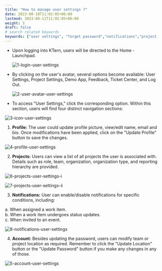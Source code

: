 ```yaml
---
title: "How to manage user settings ?"
date: 2023-08-10T11:02:05+06:00
lastmod: 2023-08-11T11:02:05+06:00
weight: 3
draft: false
# search related keywords
keywords: ["user settings", "forgot password","notifications","project settings"]
---
```


<ul>
<li>
Upon logging into KTern, users will be directed to the Home - Launchpad. 
</li>
 
![1-login-user-settings](https://storage.googleapis.com/ktern-public-files/product-documentation/Digital%20Projects/User%20Settings/1-login-user-settings.png)

<li>
By clicking on the user's avatar, several options become available: User Settings, Project Settings, Demo App, Feedback, Ticket Center, and Log Out.
</li>

![2-user-avatar-user-settings](https://storage.googleapis.com/ktern-public-files/product-documentation/Digital%20Projects/User%20Settings/2-user-avatar-user-settings.png)

<li>
To access "User Settings," click the corresponding option. Within this section, users will find four distinct navigation sections:
</li>
</ul>

![3-icon-user-settings](https://storage.googleapis.com/ktern-public-files/product-documentation/Digital%20Projects/User%20Settings/3-icon-user-settings.png)

1. **Profile:** The user could update profile picture, view/edit name, email and bio. Once modifications have been applied, click on the "Update Profile" button to save the changes.

![4-profile-user-settings](https://storage.googleapis.com/ktern-public-files/product-documentation/Digital%20Projects/User%20Settings/4-profile-user-settings.png)

2. **Projects:** Users can view a list of all projects the user is associated with. Details such as role, team, organization, organization type, and reporting hierarchy are provided.

![6-projects-user-settings-i](https://storage.googleapis.com/ktern-public-files/product-documentation/Digital%20Projects/User%20Settings/6-projects-user-settings-i.png)

![7-projects-user-settings-ii](https://storage.googleapis.com/ktern-public-files/product-documentation/Digital%20Projects/User%20Settings/7-projects-user-settings-ii.png)

3. **Notifications:** User can enable/disable notifications for specific conditions, including: 

a. When assigned a work item. </br>
b. When a work item undergoes status updates. </br>
c. When invited to an event. </br>

![8-notifications-user-settings](https://storage.googleapis.com/ktern-public-files/product-documentation/Digital%20Projects/User%20Settings/8-notifications-user-settings.png)

4. **Account:** Besides updating the password, users can modify team or project location as required. Remember to click the "Update Location" button or the "Update Password" button if you make any changes in any of those.

![5-account-user-settings](https://storage.googleapis.com/ktern-public-files/product-documentation/Digital%20Projects/User%20Settings/5-account-user-settings.png)
